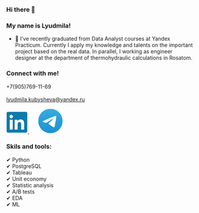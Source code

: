 ### Hi there 👋

### My name is Lyudmila!

- 🌱 I’ve recently graduated from Data Analyst courses at Yandex Practicum. Currently I apply my knowledge and talents on the important project based on the real data. In parallel, I working as engineer designer at the department of thermohydraulic calculations in Rosatom.

### Connect with me!
+7(905)769-11-69 <br/> <br/>
lyudmila.kubysheva@yandex.ru <br/> <br/>
[![ghghgf](li.png)
  ](https://www.linkedin.com/in/lyudmila-kubysheva-084993280)    &nbsp; &nbsp; &nbsp;  [![oooohghgf](teme.png)](https://te.me/LyudaKub)

### Skils and tools:<br/>
✔ Python <br/>
✔ PostgreSQL <br/>
✔ Tableau <br/>
✔ Unit economy <br/>
✔ Statistic analysis <br/>
✔ A/B tests <br/>
✔ EDA <br/>
✔ ML
